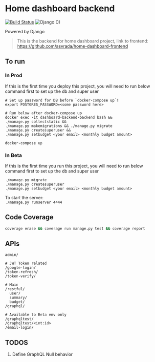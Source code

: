 # Home dashboard backend

[![Build Status](https://travis-ci.com/asvrada/home-dashboard-backend.svg?token=ug58w9zF9PguvrQ5qbqS&branch=master)](https://travis-ci.com/asvrada/home-dashboard-backend)
![Django CI](https://github.com/asvrada/home-dashboard-backend/workflows/Django%20CI/badge.svg?branch=master)

Powered by Django

> This is the backend for home dashboard project, link to frontend: https://github.com/asvrada/home-dashboard-frontend


## To run

### In Prod

If this is the first time you deploy this project, you will need to run below command first to set up the db and super user

```shell script
# Set up password for DB before `docker-compose up`!
export POSTGRES_PASSWORD=<some password here>

# Run below after docker-compose up
docker exec -it dashboard-backend-backend bash &&
./manage.py collectstatic &&
./manage.py makemigrations && ./manage.py migrate
./manage.py createsuperuser &&
./manage.py setbudget <your email> <monthly budget amount>
```
 
`docker-compose up`


### In Beta

If this is the first time you run this project, you will need to run below command first to set up the db and super user

```shell
./manage.py migrate
./manage.py createsuperuser
./manage.py setbudget <your email> <monthly budget amount>
```

To start the server:  
`./manage.py runserver 4444`


## Code Coverage

```bash
coverage erase && coverage run manage.py test && coverage report
```

## APIs

```
admin/

# JWT Token related
/google-login/
/token-refresh/
/token-verify/

# Main
/restful/
  user/
  summary/
  budget/
/graphql/

# Available to Beta env only
/graphqltest/
/graphqltest/<int:id>
/email-login/
```

## TODOS

1. Define GraphQL Null behavior
